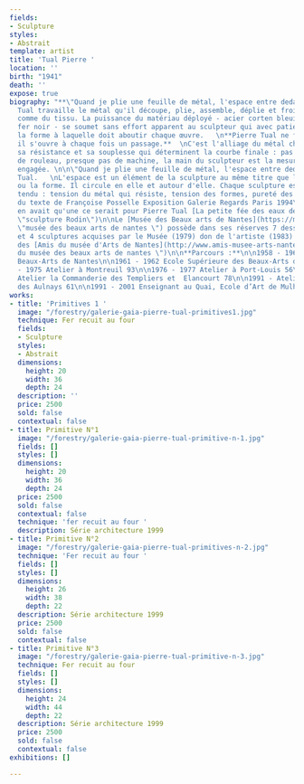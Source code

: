 ```yaml
---
fields:
- Sculpture
styles:
- Abstrait
template: artist
title: 'Tual Pierre '
location: ''
birth: "1941"
death: ''
expose: true
biography: "**\"Quand je plie une feuille de métal, l'espace entre dedans\"**\n\nPierre
  Tual travaille le métal qu'il découpe, plie, assemble, déplie et froisse parfois
  comme du tissu. La puissance du matériau déployé - acier corten bleui ou tôle de
  fer noir - se soumet sans effort apparent au sculpteur qui avec patience découvre
  la forme à laquelle doit aboutir chaque œuvre.   \n**Pierre Tual ne force rien,
  il s'ouvre à chaque fois un passage.**  \nC'est l'alliage du métal choisi, son épaisseur,
  sa résistance et sa souplesse qui déterminent la courbe finale : pas de presse,
  de rouleau, presque pas de machine, la main du sculpteur est la mesure de la force
  engagée. \n\n\"Quand je plie une feuille de métal, l'espace entre dedans\" dit Pierre
  Tual.   \nL'espace est un élément de la sculpture au même titre que le matériau
  ou la forme. Il circule en elle et autour d'elle. Chaque sculpture est un ensemble
  tendu : tension du métal qui résiste, tension des formes, pureté des lignes et équilibre.\n\nExtrait
  du texte de Françoise Posselle Exposition Galerie Regards Paris 1994\n\nSi il n'y
  en avait qu'une ce serait pour Pierre Tual [La petite fée des eaux de Rodin](http://www.musee-rodin.fr/fr/collections/sculptures/petite-fee-des-eaux
  \"sculpture Rodin\")\n\nLe [Musée des Beaux arts de Nantes](https://museedartsdenantes.nantesmetropole.fr/resultats-navigart.html?jcrRedirectTo=%2Fcms%2Frender%2Flive%2Ffr%2Fsites%2Fmuseedarts%2Fresultats-navigart.html&keywords=pierre+tual
  \"musée des beaux arts de nantes \") possède dans ses réserves 7 dessins 1 estampe
  et 4 sculptures acquises par le Musée (1979) don de l'artiste (1983) et don de l'association
  des [Amis du musée d'Arts de Nantes](http://www.amis-musee-arts-nantes.fr/ \"amis
  du musée des beaux arts de nantes \")\n\n**Parcours :**\n\n1958 - 1960 Ecole des
  Beaux-Arts de Nantes\n\n1961 - 1962 Ecole Supérieure des Beaux-Arts de Paris\n\n1965
  - 1975 Atelier à Montreuil 93\n\n1976 - 1977 Atelier à Port-Louis 56\n\n1978 - 1990
  Atelier la Commanderie des Templiers et  Elancourt 78\n\n1991 - Atelier la Forge
  des Aulnays 61\n\n1991 - 2001 Enseignant au Quai, Ecole d’Art de Mulhouse"
works:
- title: 'Primitives 1 '
  image: "/forestry/galerie-gaia-pierre-tual-primitives1.jpg"
  technique: Fer recuit au four
  fields:
  - Sculpture
  styles:
  - Abstrait
  dimensions:
    height: 20
    width: 36
    depth: 24
  description: ''
  price: 2500
  sold: false
  contextual: false
- title: Primitive N°1
  image: "/forestry/galerie-gaia-pierre-tual-primitive-n-1.jpg"
  fields: []
  styles: []
  dimensions:
    height: 20
    width: 36
    depth: 24
  price: 2500
  sold: false
  contextual: false
  technique: 'fer recuit au four '
  description: Série architecture 1999
- title: Primitive N°2
  image: "/forestry/galerie-gaia-pierre-tual-primitives-n-2.jpg"
  technique: 'Fer recuit au four '
  fields: []
  styles: []
  dimensions:
    height: 26
    width: 38
    depth: 22
  description: Série architecture 1999
  price: 2500
  sold: false
  contextual: false
- title: Primitive N°3
  image: "/forestry/galerie-gaia-pierre-tual-primitive-n-3.jpg"
  technique: Fer recuit au four
  fields: []
  styles: []
  dimensions:
    height: 24
    width: 44
    depth: 22
  description: Série architecture 1999
  price: 2500
  sold: false
  contextual: false
exhibitions: []

---
```

